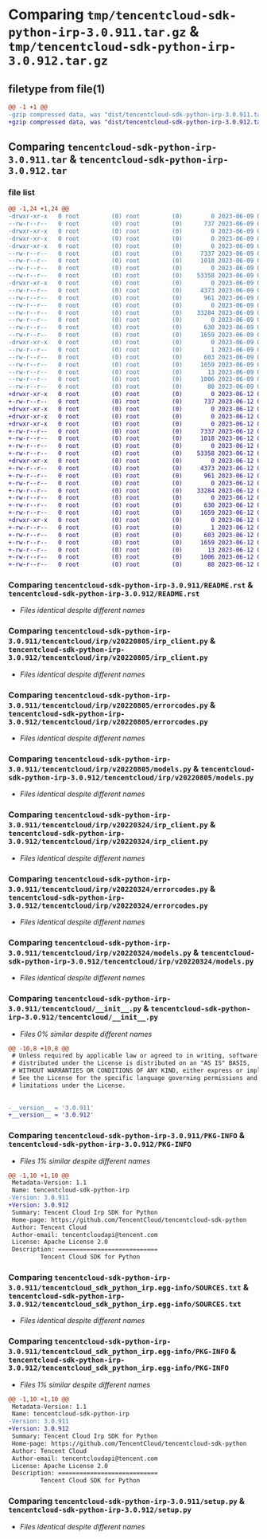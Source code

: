 # Comparing `tmp/tencentcloud-sdk-python-irp-3.0.911.tar.gz` & `tmp/tencentcloud-sdk-python-irp-3.0.912.tar.gz`

## filetype from file(1)

```diff
@@ -1 +1 @@
-gzip compressed data, was "dist/tencentcloud-sdk-python-irp-3.0.911.tar", last modified: Fri Jun  9 02:21:49 2023, max compression
+gzip compressed data, was "dist/tencentcloud-sdk-python-irp-3.0.912.tar", last modified: Mon Jun 12 03:06:23 2023, max compression
```

## Comparing `tencentcloud-sdk-python-irp-3.0.911.tar` & `tencentcloud-sdk-python-irp-3.0.912.tar`

### file list

```diff
@@ -1,24 +1,24 @@
-drwxr-xr-x   0 root         (0) root         (0)        0 2023-06-09 02:21:49.000000 tencentcloud-sdk-python-irp-3.0.911/
--rw-r--r--   0 root         (0) root         (0)      737 2023-06-09 02:21:49.000000 tencentcloud-sdk-python-irp-3.0.911/README.rst
-drwxr-xr-x   0 root         (0) root         (0)        0 2023-06-09 02:21:49.000000 tencentcloud-sdk-python-irp-3.0.911/tencentcloud/
-drwxr-xr-x   0 root         (0) root         (0)        0 2023-06-09 02:21:49.000000 tencentcloud-sdk-python-irp-3.0.911/tencentcloud/irp/
-drwxr-xr-x   0 root         (0) root         (0)        0 2023-06-09 02:21:49.000000 tencentcloud-sdk-python-irp-3.0.911/tencentcloud/irp/v20220805/
--rw-r--r--   0 root         (0) root         (0)     7337 2023-06-09 02:21:49.000000 tencentcloud-sdk-python-irp-3.0.911/tencentcloud/irp/v20220805/irp_client.py
--rw-r--r--   0 root         (0) root         (0)     1018 2023-06-09 02:21:49.000000 tencentcloud-sdk-python-irp-3.0.911/tencentcloud/irp/v20220805/errorcodes.py
--rw-r--r--   0 root         (0) root         (0)        0 2023-06-09 02:21:49.000000 tencentcloud-sdk-python-irp-3.0.911/tencentcloud/irp/v20220805/__init__.py
--rw-r--r--   0 root         (0) root         (0)    53358 2023-06-09 02:21:49.000000 tencentcloud-sdk-python-irp-3.0.911/tencentcloud/irp/v20220805/models.py
-drwxr-xr-x   0 root         (0) root         (0)        0 2023-06-09 02:21:49.000000 tencentcloud-sdk-python-irp-3.0.911/tencentcloud/irp/v20220324/
--rw-r--r--   0 root         (0) root         (0)     4373 2023-06-09 02:21:49.000000 tencentcloud-sdk-python-irp-3.0.911/tencentcloud/irp/v20220324/irp_client.py
--rw-r--r--   0 root         (0) root         (0)      961 2023-06-09 02:21:49.000000 tencentcloud-sdk-python-irp-3.0.911/tencentcloud/irp/v20220324/errorcodes.py
--rw-r--r--   0 root         (0) root         (0)        0 2023-06-09 02:21:49.000000 tencentcloud-sdk-python-irp-3.0.911/tencentcloud/irp/v20220324/__init__.py
--rw-r--r--   0 root         (0) root         (0)    33284 2023-06-09 02:21:49.000000 tencentcloud-sdk-python-irp-3.0.911/tencentcloud/irp/v20220324/models.py
--rw-r--r--   0 root         (0) root         (0)        0 2023-06-09 02:21:49.000000 tencentcloud-sdk-python-irp-3.0.911/tencentcloud/irp/__init__.py
--rw-r--r--   0 root         (0) root         (0)      630 2023-06-09 02:21:49.000000 tencentcloud-sdk-python-irp-3.0.911/tencentcloud/__init__.py
--rw-r--r--   0 root         (0) root         (0)     1659 2023-06-09 02:21:49.000000 tencentcloud-sdk-python-irp-3.0.911/PKG-INFO
-drwxr-xr-x   0 root         (0) root         (0)        0 2023-06-09 02:21:49.000000 tencentcloud-sdk-python-irp-3.0.911/tencentcloud_sdk_python_irp.egg-info/
--rw-r--r--   0 root         (0) root         (0)        1 2023-06-09 02:21:49.000000 tencentcloud-sdk-python-irp-3.0.911/tencentcloud_sdk_python_irp.egg-info/dependency_links.txt
--rw-r--r--   0 root         (0) root         (0)      603 2023-06-09 02:21:49.000000 tencentcloud-sdk-python-irp-3.0.911/tencentcloud_sdk_python_irp.egg-info/SOURCES.txt
--rw-r--r--   0 root         (0) root         (0)     1659 2023-06-09 02:21:49.000000 tencentcloud-sdk-python-irp-3.0.911/tencentcloud_sdk_python_irp.egg-info/PKG-INFO
--rw-r--r--   0 root         (0) root         (0)       13 2023-06-09 02:21:49.000000 tencentcloud-sdk-python-irp-3.0.911/tencentcloud_sdk_python_irp.egg-info/top_level.txt
--rw-r--r--   0 root         (0) root         (0)     1006 2023-06-09 02:21:49.000000 tencentcloud-sdk-python-irp-3.0.911/setup.py
--rw-r--r--   0 root         (0) root         (0)       88 2023-06-09 02:21:49.000000 tencentcloud-sdk-python-irp-3.0.911/setup.cfg
+drwxr-xr-x   0 root         (0) root         (0)        0 2023-06-12 03:06:23.000000 tencentcloud-sdk-python-irp-3.0.912/
+-rw-r--r--   0 root         (0) root         (0)      737 2023-06-12 03:06:23.000000 tencentcloud-sdk-python-irp-3.0.912/README.rst
+drwxr-xr-x   0 root         (0) root         (0)        0 2023-06-12 03:06:23.000000 tencentcloud-sdk-python-irp-3.0.912/tencentcloud/
+drwxr-xr-x   0 root         (0) root         (0)        0 2023-06-12 03:06:23.000000 tencentcloud-sdk-python-irp-3.0.912/tencentcloud/irp/
+drwxr-xr-x   0 root         (0) root         (0)        0 2023-06-12 03:06:23.000000 tencentcloud-sdk-python-irp-3.0.912/tencentcloud/irp/v20220805/
+-rw-r--r--   0 root         (0) root         (0)     7337 2023-06-12 03:06:23.000000 tencentcloud-sdk-python-irp-3.0.912/tencentcloud/irp/v20220805/irp_client.py
+-rw-r--r--   0 root         (0) root         (0)     1018 2023-06-12 03:06:23.000000 tencentcloud-sdk-python-irp-3.0.912/tencentcloud/irp/v20220805/errorcodes.py
+-rw-r--r--   0 root         (0) root         (0)        0 2023-06-12 03:06:23.000000 tencentcloud-sdk-python-irp-3.0.912/tencentcloud/irp/v20220805/__init__.py
+-rw-r--r--   0 root         (0) root         (0)    53358 2023-06-12 03:06:23.000000 tencentcloud-sdk-python-irp-3.0.912/tencentcloud/irp/v20220805/models.py
+drwxr-xr-x   0 root         (0) root         (0)        0 2023-06-12 03:06:23.000000 tencentcloud-sdk-python-irp-3.0.912/tencentcloud/irp/v20220324/
+-rw-r--r--   0 root         (0) root         (0)     4373 2023-06-12 03:06:23.000000 tencentcloud-sdk-python-irp-3.0.912/tencentcloud/irp/v20220324/irp_client.py
+-rw-r--r--   0 root         (0) root         (0)      961 2023-06-12 03:06:23.000000 tencentcloud-sdk-python-irp-3.0.912/tencentcloud/irp/v20220324/errorcodes.py
+-rw-r--r--   0 root         (0) root         (0)        0 2023-06-12 03:06:23.000000 tencentcloud-sdk-python-irp-3.0.912/tencentcloud/irp/v20220324/__init__.py
+-rw-r--r--   0 root         (0) root         (0)    33284 2023-06-12 03:06:23.000000 tencentcloud-sdk-python-irp-3.0.912/tencentcloud/irp/v20220324/models.py
+-rw-r--r--   0 root         (0) root         (0)        0 2023-06-12 03:06:23.000000 tencentcloud-sdk-python-irp-3.0.912/tencentcloud/irp/__init__.py
+-rw-r--r--   0 root         (0) root         (0)      630 2023-06-12 03:06:23.000000 tencentcloud-sdk-python-irp-3.0.912/tencentcloud/__init__.py
+-rw-r--r--   0 root         (0) root         (0)     1659 2023-06-12 03:06:23.000000 tencentcloud-sdk-python-irp-3.0.912/PKG-INFO
+drwxr-xr-x   0 root         (0) root         (0)        0 2023-06-12 03:06:23.000000 tencentcloud-sdk-python-irp-3.0.912/tencentcloud_sdk_python_irp.egg-info/
+-rw-r--r--   0 root         (0) root         (0)        1 2023-06-12 03:06:23.000000 tencentcloud-sdk-python-irp-3.0.912/tencentcloud_sdk_python_irp.egg-info/dependency_links.txt
+-rw-r--r--   0 root         (0) root         (0)      603 2023-06-12 03:06:23.000000 tencentcloud-sdk-python-irp-3.0.912/tencentcloud_sdk_python_irp.egg-info/SOURCES.txt
+-rw-r--r--   0 root         (0) root         (0)     1659 2023-06-12 03:06:23.000000 tencentcloud-sdk-python-irp-3.0.912/tencentcloud_sdk_python_irp.egg-info/PKG-INFO
+-rw-r--r--   0 root         (0) root         (0)       13 2023-06-12 03:06:23.000000 tencentcloud-sdk-python-irp-3.0.912/tencentcloud_sdk_python_irp.egg-info/top_level.txt
+-rw-r--r--   0 root         (0) root         (0)     1006 2023-06-12 03:06:23.000000 tencentcloud-sdk-python-irp-3.0.912/setup.py
+-rw-r--r--   0 root         (0) root         (0)       88 2023-06-12 03:06:23.000000 tencentcloud-sdk-python-irp-3.0.912/setup.cfg
```

### Comparing `tencentcloud-sdk-python-irp-3.0.911/README.rst` & `tencentcloud-sdk-python-irp-3.0.912/README.rst`

 * *Files identical despite different names*

### Comparing `tencentcloud-sdk-python-irp-3.0.911/tencentcloud/irp/v20220805/irp_client.py` & `tencentcloud-sdk-python-irp-3.0.912/tencentcloud/irp/v20220805/irp_client.py`

 * *Files identical despite different names*

### Comparing `tencentcloud-sdk-python-irp-3.0.911/tencentcloud/irp/v20220805/errorcodes.py` & `tencentcloud-sdk-python-irp-3.0.912/tencentcloud/irp/v20220805/errorcodes.py`

 * *Files identical despite different names*

### Comparing `tencentcloud-sdk-python-irp-3.0.911/tencentcloud/irp/v20220805/models.py` & `tencentcloud-sdk-python-irp-3.0.912/tencentcloud/irp/v20220805/models.py`

 * *Files identical despite different names*

### Comparing `tencentcloud-sdk-python-irp-3.0.911/tencentcloud/irp/v20220324/irp_client.py` & `tencentcloud-sdk-python-irp-3.0.912/tencentcloud/irp/v20220324/irp_client.py`

 * *Files identical despite different names*

### Comparing `tencentcloud-sdk-python-irp-3.0.911/tencentcloud/irp/v20220324/errorcodes.py` & `tencentcloud-sdk-python-irp-3.0.912/tencentcloud/irp/v20220324/errorcodes.py`

 * *Files identical despite different names*

### Comparing `tencentcloud-sdk-python-irp-3.0.911/tencentcloud/irp/v20220324/models.py` & `tencentcloud-sdk-python-irp-3.0.912/tencentcloud/irp/v20220324/models.py`

 * *Files identical despite different names*

### Comparing `tencentcloud-sdk-python-irp-3.0.911/tencentcloud/__init__.py` & `tencentcloud-sdk-python-irp-3.0.912/tencentcloud/__init__.py`

 * *Files 0% similar despite different names*

```diff
@@ -10,8 +10,8 @@
 # Unless required by applicable law or agreed to in writing, software
 # distributed under the License is distributed on an "AS IS" BASIS,
 # WITHOUT WARRANTIES OR CONDITIONS OF ANY KIND, either express or implied.
 # See the License for the specific language governing permissions and
 # limitations under the License.
 
 
-__version__ = '3.0.911'
+__version__ = '3.0.912'
```

### Comparing `tencentcloud-sdk-python-irp-3.0.911/PKG-INFO` & `tencentcloud-sdk-python-irp-3.0.912/PKG-INFO`

 * *Files 1% similar despite different names*

```diff
@@ -1,10 +1,10 @@
 Metadata-Version: 1.1
 Name: tencentcloud-sdk-python-irp
-Version: 3.0.911
+Version: 3.0.912
 Summary: Tencent Cloud Irp SDK for Python
 Home-page: https://github.com/TencentCloud/tencentcloud-sdk-python
 Author: Tencent Cloud
 Author-email: tencentcloudapi@tencent.com
 License: Apache License 2.0
 Description: ============================
         Tencent Cloud SDK for Python
```

### Comparing `tencentcloud-sdk-python-irp-3.0.911/tencentcloud_sdk_python_irp.egg-info/SOURCES.txt` & `tencentcloud-sdk-python-irp-3.0.912/tencentcloud_sdk_python_irp.egg-info/SOURCES.txt`

 * *Files identical despite different names*

### Comparing `tencentcloud-sdk-python-irp-3.0.911/tencentcloud_sdk_python_irp.egg-info/PKG-INFO` & `tencentcloud-sdk-python-irp-3.0.912/tencentcloud_sdk_python_irp.egg-info/PKG-INFO`

 * *Files 1% similar despite different names*

```diff
@@ -1,10 +1,10 @@
 Metadata-Version: 1.1
 Name: tencentcloud-sdk-python-irp
-Version: 3.0.911
+Version: 3.0.912
 Summary: Tencent Cloud Irp SDK for Python
 Home-page: https://github.com/TencentCloud/tencentcloud-sdk-python
 Author: Tencent Cloud
 Author-email: tencentcloudapi@tencent.com
 License: Apache License 2.0
 Description: ============================
         Tencent Cloud SDK for Python
```

### Comparing `tencentcloud-sdk-python-irp-3.0.911/setup.py` & `tencentcloud-sdk-python-irp-3.0.912/setup.py`

 * *Files identical despite different names*

